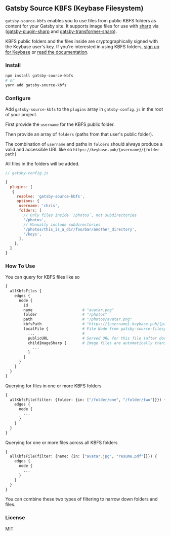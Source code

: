 ## Gatsby Source KBFS (Keybase Filesystem)

`gatsby-source-kbfs` enables you to use files from public KBFS folders as
content for your Gatsby site. It supports image files for use with
[sharp](https://github.com/lovell/sharp) via
([gatsby-plugin-sharp](https://github.com/gatsbyjs/gatsby/tree/master/packages/gatsby-plugin-sharp)
and [gatsby-transformer-sharp](https://github.com/gatsbyjs/gatsby/tree/master/packages/gatsby-transformer-sharp)).

KBFS public folders and the files inside are cryptographically signed with the
Keybase user's key. If you're interested in using KBFS folders, [sign up for
Keybase](https://keybase.io) or [read the documentation](https://keybase.io/docs/kbfs).

### Install

```bash
npm install gatsby-source-kbfs
# or
yarn add gatsby-source-kbfs
```

### Configure


Add `gatsby-source-kbfs` to the `plugins` array in `gatsby-config.js` in the
root of your project.

First provide the `username` for the KBFS public folder.

Then provide an array of `folders` (paths from that user's public folder).

The combination of `username` and paths in `folders` should always produce a valid and
accessible URL like so `https://keybase.pub/{username}/{folder-path}`

All files in the folders will be added.


```js
// gatsby-config.js

{
  plugins: [
   {
     resolve: 'gatsby-source-kbfs',
     options: {
      username: 'chris',
      folders: [
        // Only files inside `/photos`, not subdirectories
        '/photos', 
        // Manually include subdirectories
        '/photos/this_is_a_dir/foo/bar/another_directory', 
        '/keys',
      ],
    },
  ]
}
```

### How To Use


You can query for KBFS files like so

```graphql
{
  allKbfsFiles {
    edges {
      node {
        id
        name                      # "avatar.png"
        folder                    # "/photos"
        path                      # "/photos/avatar.png"
        kbfsPath                  # "https://{username}.keybase.pub/{path}
        localFile {               # File Node from gatsby-source-filesystem
          ...                     #
          publicURL               # Served URL for this file (after downloading)
          childImageSharp {       # Image files are automatically transformed with gatsby-transformer-sharp
            ...
          }
        }
      }
    }
  }
}
```

Querying for files in one or more KBFS folders

```graphql
{
  allKbfsFile(filter: {folder: {in: ["/folder/one", "/folder/two"]}}) {
    edges {
      node {
        ...
      }
    }
  }
}
```

Querying for one or more files across all KBFS folders

```graphql
{
  allKbfsFile(filter: {name: {in: ["avatar.jpg", "resume.pdf"]}}) {
    edges {
      node {
        ...
      }
    }
  }
}
```

You can combine these two types of filtering to narrow down folders and files.


### License

MIT
